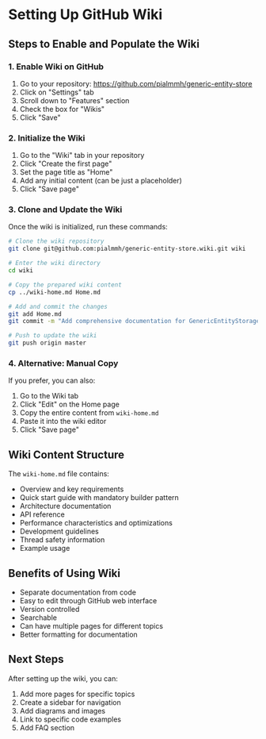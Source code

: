 # Setting Up GitHub Wiki

## Steps to Enable and Populate the Wiki

### 1. Enable Wiki on GitHub

1. Go to your repository: https://github.com/pialmmh/generic-entity-store
2. Click on "Settings" tab
3. Scroll down to "Features" section
4. Check the box for "Wikis"
5. Click "Save"

### 2. Initialize the Wiki

1. Go to the "Wiki" tab in your repository
2. Click "Create the first page"
3. Set the page title as "Home"
4. Add any initial content (can be just a placeholder)
5. Click "Save page"

### 3. Clone and Update the Wiki

Once the wiki is initialized, run these commands:

```bash
# Clone the wiki repository
git clone git@github.com:pialmmh/generic-entity-store.wiki.git wiki

# Enter the wiki directory
cd wiki

# Copy the prepared wiki content
cp ../wiki-home.md Home.md

# Add and commit the changes
git add Home.md
git commit -m "Add comprehensive documentation for GenericEntityStorage library"

# Push to update the wiki
git push origin master
```

### 4. Alternative: Manual Copy

If you prefer, you can also:
1. Go to the Wiki tab
2. Click "Edit" on the Home page
3. Copy the entire content from `wiki-home.md`
4. Paste it into the wiki editor
5. Click "Save page"

## Wiki Content Structure

The `wiki-home.md` file contains:
- Overview and key requirements
- Quick start guide with mandatory builder pattern
- Architecture documentation
- API reference
- Performance characteristics and optimizations
- Development guidelines
- Thread safety information
- Example usage

## Benefits of Using Wiki

- Separate documentation from code
- Easy to edit through GitHub web interface
- Version controlled
- Searchable
- Can have multiple pages for different topics
- Better formatting for documentation

## Next Steps

After setting up the wiki, you can:
1. Add more pages for specific topics
2. Create a sidebar for navigation
3. Add diagrams and images
4. Link to specific code examples
5. Add FAQ section